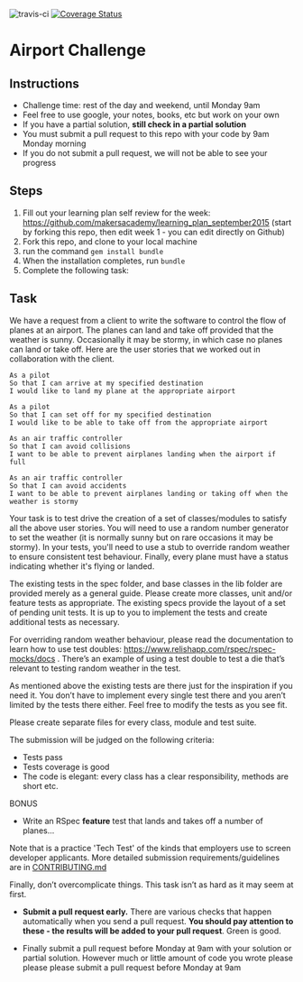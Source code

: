 ![travis-ci](https://travis-ci.org/danldb/airport_challenge_solution.svg) [![Coverage Status](https://coveralls.io/repos/danldb/airport_challenge_solution/badge.svg?branch=ci&service=github)](https://coveralls.io/github/danldb/airport_challenge_solution?branch=ci)

Airport Challenge
=================

Instructions
---------

* Challenge time: rest of the day and weekend, until Monday 9am
* Feel free to use google, your notes, books, etc but work on your own
* If you have a partial solution, **still check in a partial solution**
* You must submit a pull request to this repo with your code by 9am Monday morning
* If you do not submit a pull request, we will not be able to see your progress

Steps
-------

1. Fill out your learning plan self review for the week: https://github.com/makersacademy/learning_plan_september2015 (start by forking this repo, then edit week 1 - you can edit directly on Github)
2. Fork this repo, and clone to your local machine
3. run the command `gem install bundle`
4. When the installation completes, run `bundle`
3. Complete the following task:

Task
-----

We have a request from a client to write the software to control the flow of planes at an airport. The planes can land and take off provided that the weather is sunny. Occasionally it may be stormy, in which case no planes can land or take off.  Here are the user stories that we worked out in collaboration with the client.

```
As a pilot
So that I can arrive at my specified destination
I would like to land my plane at the appropriate airport

As a pilot
So that I can set off for my specified destination
I would like to be able to take off from the appropriate airport

As an air traffic controller
So that I can avoid collisions
I want to be able to prevent airplanes landing when the airport if full

As an air traffic controller
So that I can avoid accidents
I want to be able to prevent airplanes landing or taking off when the weather is stormy
```

Your task is to test drive the creation of a set of classes/modules to satisfy all the above user stories. You will need to use a random number generator to set the weather (it is normally sunny but on rare occasions it may be stormy). In your tests, you'll need to use a stub to override random weather to ensure consistent test behaviour. Finally, every plane must have a status indicating whether it's flying or landed. 

The existing tests in the spec folder, and base classes in the lib folder are provided merely as a general guide.  Please create more classes, unit and/or feature tests as appropriate.  The existing specs provide the layout of a set of pending unit tests. It is up to you to implement the tests and create additional tests as necessary.

For overriding random weather behaviour, please read the documentation to learn how to use test doubles: https://www.relishapp.com/rspec/rspec-mocks/docs . There’s an example of using a test double to test a die that’s relevant to testing random weather in the test.

As mentioned above the existing tests are there just for the inspiration if you need it. You don’t have to implement every single test there and you aren’t limited by the tests there either. Feel free to modify the tests as you see fit.

Please create separate files for every class, module and test suite. 

The submission will be judged on the following criteria:

* Tests pass
* Tests coverage is good
* The code is elegant: every class has a clear responsibility, methods are short etc.
 
BONUS
* Write an RSpec **feature** test that lands and takes off a number of planes...

Note that is a practice 'Tech Test' of the kinds that employers use to screen developer applicants.  More detailed submission requirements/guidelines are in [CONTRIBUTING.md](CONTRIBUTING.md)

Finally, don’t overcomplicate things. This task isn’t as hard as it may seem at first. 

* **Submit a pull request early.**  There are various checks that happen automatically when you send a pull request.  **You should pay attention to these - the results will be added to your pull request**.  Green is good.

* Finally submit a pull request before Monday at 9am with your solution or partial solution.  However much or little amount of code you wrote please please please submit a pull request before Monday at 9am
